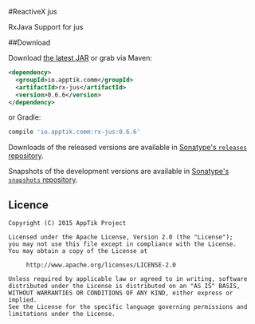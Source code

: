 #ReactiveX jus

RxJava Support for jus

##Download

Download [the latest JAR][mvn] or grab via Maven:
```xml
<dependency>
  <groupId>io.apptik.comm</groupId>
  <artifactId>rx-jus</artifactId>
  <version>0.6.6</version>
</dependency>
```
or Gradle:
```groovy
compile 'io.apptik.comm:rx-jus:0.6.6'
```

Downloads of the released versions are available in [Sonatype's `releases` repository][release].

Snapshots of the development versions are available in [Sonatype's `snapshots` repository][snap].

## Licence

    Copyright (C) 2015 AppTik Project

    Licensed under the Apache License, Version 2.0 (the "License");
    you may not use this file except in compliance with the License.
    You may obtain a copy of the License at

         http://www.apache.org/licenses/LICENSE-2.0

    Unless required by applicable law or agreed to in writing, software
    distributed under the License is distributed on an "AS IS" BASIS,
    WITHOUT WARRANTIES OR CONDITIONS OF ANY KIND, either express or implied.
    See the License for the specific language governing permissions and
    limitations under the License.

 [mvn]: https://search.maven.org/remote_content?g=io.apptik.comm&a=rx-jus&v=LATEST
 [release]: https://oss.sonatype.org/content/repositories/releases/io/apptik/comm/rx-jus
  [snap]: https://oss.sonatype.org/content/repositories/snapshots/io/apptik/comm/rx-jus
